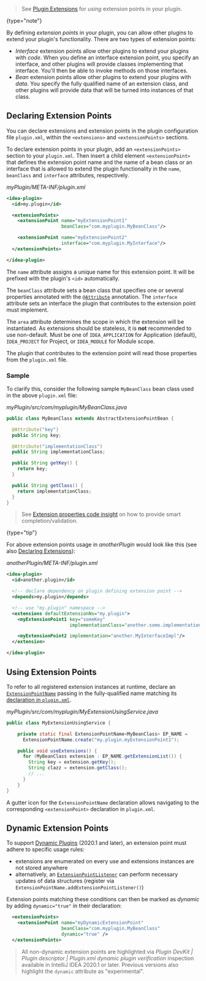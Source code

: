 [//]: # (title: Plugin Extension Points)

<!-- Copyright 2000-2020 JetBrains s.r.o. and other contributors. Use of this source code is governed by the Apache 2.0 license that can be found in the LICENSE file. -->

 >  See [Plugin Extensions](plugin_extensions.md) for _using_ extension points in your plugin.
 >
 {type="note"}

By defining _extension points_ in your plugin, you can allow other plugins to extend your plugin's functionality.
There are two types of extension points:

* _Interface_ extension points allow other plugins to extend your plugins with _code_.
  When you define an interface extension point, you specify an interface, and other plugins will provide classes implementing that interface.
  You'll then be able to invoke methods on those interfaces.
* _Bean_ extension points allow other plugins to extend your plugins with _data_.
  You specify the fully qualified name of an extension class, and other plugins will provide data that will be turned into instances of that class.

## Declaring Extension Points

You can declare extensions and extension points in the plugin configuration file `plugin.xml`, within the `<extensions>` and `<extensionPoints>` sections.

To declare extension points in your plugin, add an `<extensionPoints>` section to your `plugin.xml`.
Then insert a child element `<extensionPoint>` that defines the extension point name and the name of a bean class or an interface that is allowed to extend the plugin functionality in the `name`, `beanClass` and `interface` attributes, respectively.

_myPlugin/META-INF/plugin.xml_

```xml
<idea-plugin>
  <id>my.plugin</id>

  <extensionPoints>
    <extensionPoint name="myExtensionPoint1"
                    beanClass="com.myplugin.MyBeanClass"/>

    <extensionPoint name="myExtensionPoint2"
                    interface="com.myplugin.MyInterface"/>
  </extensionPoints>

</idea-plugin>
```

The `name` attribute assigns a unique name for this extension point. 
It will be prefixed with the plugin's `<id>` automatically.

The `beanClass` attribute sets a bean class that specifies one or several properties annotated with the [`@Attribute`](upsource:///platform/util/src/com/intellij/util/xmlb/annotations/Attribute.java) annotation.
The `interface` attribute sets an interface the plugin that contributes to the extension point must implement.

The `area` attribute determines the scope in which the extension will be instantiated.
As extensions should be stateless, it is **not** recommended to use non-default.
Must be one of `IDEA_APPLICATION` for Application (default), `IDEA_PROJECT` for Project, or `IDEA_MODULE` for Module scope.

The plugin that contributes to the extension point will read those properties from the `plugin.xml` file.

### Sample

To clarify this, consider the following sample `MyBeanClass` bean class used in the above `plugin.xml` file:

_myPlugin/src/com/myplugin/MyBeanClass.java_

```java
public class MyBeanClass extends AbstractExtensionPointBean {

  @Attribute("key")
  public String key;

  @Attribute("implementationClass")
  public String implementationClass;

  public String getKey() {
    return key;
  }

  public String getClass() {
    return implementationClass;
  }
}
```

 >  See [Extension properties code insight](plugin_extensions.md#extension-properties-code-insight) on how to provide smart completion/validation.
 >
 {type="tip"}

For above extension points usage in _anotherPlugin_ would look like this (see also [Declaring Extensions](plugin_extensions.md#declaring-extensions)):

_anotherPlugin/META-INF/plugin.xml_

```xml
<idea-plugin>
  <id>another.plugin</id>

  <!-- declare dependency on plugin defining extension point -->
  <depends>my.plugin</depends>

  <!-- use "my.plugin" namespace -->
  <extensions defaultExtensionNs="my.plugin">
    <myExtensionPoint1 key="someKey"
                       implementationClass="another.some.implementation.class"/>

    <myExtensionPoint2 implementation="another.MyInterfaceImpl"/>
  </extension>

</idea-plugin>
```

## Using Extension Points
To refer to all registered extension instances at runtime, declare an [`ExtensionPointName`](upsource:///platform/extensions/src/com/intellij/openapi/extensions/ExtensionPointName.java) passing in the fully-qualified name matching its [declaration in `plugin.xml`](#declaring-extension-points).

_myPlugin/src/com/myplugin/MyExtensionUsingService.java_

```java
public class MyExtensionUsingService {

    private static final ExtensionPointName<MyBeanClass> EP_NAME =
      ExtensionPointName.create("my.plugin.myExtensionPoint1");

    public void useExtensions() {
      for (MyBeanClass extension : EP_NAME.getExtensionList()) {
        String key = extension.getKey();
        String clazz = extension.getClass();
        // ...
      }
    }
}
```

A gutter icon for the `ExtensionPointName` declaration allows navigating to the corresponding `<extensionPoint>` declaration in `plugin.xml`.

## Dynamic Extension Points
To support [Dynamic Plugins](dynamic_plugins.md) (2020.1 and later), an extension point must adhere to specific usage rules:

- extensions are enumerated on every use and extensions instances are not stored anywhere
- alternatively, an [`ExtensionPointListener`](upsource:///platform/extensions/src/com/intellij/openapi/extensions/ExtensionPointListener.java) can perform necessary updates of data structures (register via `ExtensionPointName.addExtensionPointListener()`)

Extension points matching these conditions can then be marked as _dynamic_ by adding `dynamic="true"` in their declaration:

```xml
  <extensionPoints>
    <extensionPoint name="myDynamicExtensionPoint"
                    beanClass="com.myplugin.MyBeanClass"
                    dynamic="true" />
  </extensionPoints>
```

 >  All non-dynamic extension points are highlighted via _Plugin DevKit \| Plugin descriptor \| Plugin.xml dynamic plugin verification_ inspection available in IntelliJ IDEA 2020.1 or later.
> Previous versions also highlight the `dynamic` attribute as "experimental".